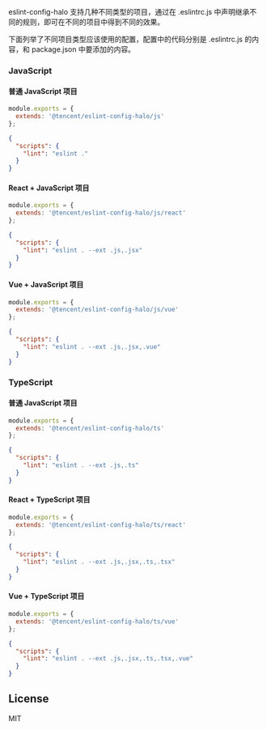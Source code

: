 eslint-config-halo 支持几种不同类型的项目，通过在 .eslintrc.js 中声明继承不同的规则，即可在不同的项目中得到不同的效果。

下面列举了不同项目类型应该使用的配置，配置中的代码分别是 .eslintrc.js 的内容，和 package.json 中要添加的内容。

### JavaScript

#### 普通 JavaScript 项目

```js
module.exports = {
  extends: '@tencent/eslint-config-halo/js'
};
```

```json
{
  "scripts": {
    "lint": "eslint ."
  }
}
```

#### React + JavaScript 项目

```js
module.exports = {
  extends: '@tencent/eslint-config-halo/js/react'
};
```

```json
{
  "scripts": {
    "lint": "eslint . --ext .js,.jsx"
  }
}
```

#### Vue + JavaScript 项目

```js
module.exports = {
  extends: '@tencent/eslint-config-halo/js/vue'
};
```

```json
{
  "scripts": {
    "lint": "eslint . --ext .js,.jsx,.vue"
  }
}
```

### TypeScript

#### 普通 JavaScript 项目

```js
module.exports = {
  extends: '@tencent/eslint-config-halo/ts'
};
```

```json
{
  "scripts": {
    "lint": "eslint . --ext .js,.ts"
  }
}
```

#### React + TypeScript 项目

```js
module.exports = {
  extends: '@tencent/eslint-config-halo/ts/react'
};
```

```json
{
  "scripts": {
    "lint": "eslint . --ext .js,.jsx,.ts,.tsx"
  }
}
```

#### Vue + TypeScript 项目

```js
module.exports = {
  extends: '@tencent/eslint-config-halo/ts/vue'
};
```

```json
{
  "scripts": {
    "lint": "eslint . --ext .js,.jsx,.ts,.tsx,.vue"
  }
}
```

## License

MIT

